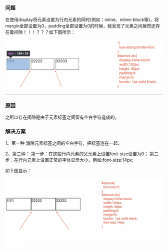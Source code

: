 ### 问题

在使用display将元素设置为行内元素的同时(例如：inline、inline-block等)，将margin全部设置为0，padding全部设置为0的时候，我发现了元素之间居然还存在着间隙！！！？？？如下图所示： 

![在这里插入图片描述](images/169159c9ea17805b)



------

### 原因

之所以存在间隙是由于元素标签之间留有空白字符造成的。

### 解决方案

1、第一种 消除元素标签之间的空白字符，把标签连在一起。

2、第二种：
 第一步：在这些行内元素的父元素上设置font-size设置为0；
 第二步：在行内元素上设置正常的字体显示大小，例如:font-size:14px;

如下图显示： 

![在这里插入图片描述](images/169159c9eadd9764)

